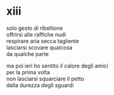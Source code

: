 # xiii

solo gesto di ribellione  
offrirsi alle raffiche nudi  
respirare aria secca tagliente  
lasciarsi scovare qualcosa  
da qualche parte

ma poi ieri ho sentito il calore degli amici  
per la prima volta  
non lasciarsi squarciare il petto  
dalla durezza degli sguardi
